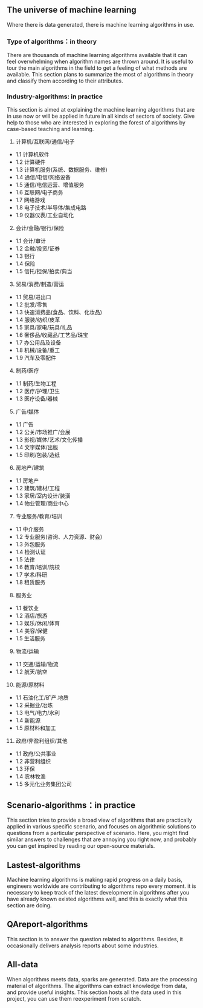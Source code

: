 ## The universe of machine learning 
Where there is data generated, there is machine learning algorithms in use. 

### Type of algorithms：in theory
There are thousands of machine learning algorithms available that it can feel overwhelming when algorithm names are thrown around. It is useful to tour the main algorithms in the field to get a feeling of what methods are available. This section plans to summarize the most of algorithms in theory and classify them according to their attributes. 

### Industry-algorithms: in practice
This section is aimed at explaining the machine learning algorithms that are in use now or will be applied in future in all kinds of sectors of society. Give help to those who are interested in exploring the forest of algorithms by case-based teaching and learning. 

1. 计算机/互联网/通信/电子
- 1.1 计算机软件
- 1.2 计算硬件
- 1.3 计算机服务(系统、数据服务、维修)
- 1.4 通信/电信/网络设备
- 1.5 通信/电信运营、增值服务
- 1.6 互联网/电子商务
- 1.7 网络游戏
- 1.8 电子技术/半导体/集成电路
- 1.9 仪器仪表/工业自动化

2. 会计/金融/银行/保险
- 1.1 会计/审计
- 1.2 金融/投资/证券
- 1.3 银行
- 1.4 保险
- 1.5 信托/担保/拍卖/典当

3. 贸易/消费/制造/营运
- 1.1 贸易/进出口
- 1.2 批发/零售
- 1.3 快速消费品(食品、饮料、化妆品)
- 1.4 服装/纺织/皮革
- 1.5 家具/家电/玩具/礼品
- 1.6 奢侈品/收藏品/工艺品/珠宝
- 1.7 办公用品及设备
- 1.8 机械/设备/重工
- 1.9 汽车及零配件

4. 制药/医疗
- 1.1 制药/生物工程
- 1.2 医疗/护理/卫生
- 1.3 医疗设备/器械

5. 广告/媒体
- 1.1 广告
- 1.2 公关/市场推广/会展
- 1.3 影视/媒体/艺术/文化传播
- 1.4 文字媒体/出版
- 1.5 印刷/包装/造纸

6. 房地产/建筑
- 1.1 房地产
- 1.2 建筑/建材/工程
- 1.3 家居/室内设计/装潢
- 1.4 物业管理/商业中心

7. 专业服务/教育/培训
- 1.1 中介服务
- 1.2 专业服务(咨询、人力资源、财会)
- 1.3 外包服务
- 1.4 检测认证
- 1.5 法律
- 1.6 教育/培训/院校
- 1.7 学术/科研
- 1.8 租赁服务

8. 服务业
- 1.1 餐饮业
- 1.2 酒店/旅游
- 1.3 娱乐/休闲/体育
- 1.4 美容/保健
- 1.5 生活服务

9. 物流/运输
- 1.1 交通/运输/物流
- 1.2 航天/航空

10. 能源/原材料
- 1.1 石油化工/矿产.地质
- 1.2 采掘业/冶炼
- 1.3 电气/电力/水利
- 1.4 新能源
- 1.5 原材料和加工

11. 政府/非盈利组织/其他
- 1.1 政府/公共事业
- 1.2 非营利组织
- 1.3 环保
- 1.4 农林牧渔
- 1.5 多元化业务集团公司

## Scenario-algorithms：in practice
This section tries to provide a broad view of algorithms that are practically applied in various specific scenario, and focuses on algorithmic solutions to questions from a particular perspective of scenario. Here, you might find similar answers to challenges that are annoying you right now, and probably you can get inspired by reading our open-source materials.

## Lastest-algorithms
Machine learning algorithms is making rapid progress on a daily basis, engineers worldwide are contributing to algorithms repo every moment. it is necessary to keep track of the latest development in algorithms after you have already known existed algorithms well, and this is exactly what this section are doing.

## QAreport-algorithms
This section is to answer the question related to algorithms. Besides, it occasionally delivers analysis reports about some industries.

## All-data
When algorithms meets data, sparks are generated. Data are the processing material of algorithms. The algorithms can extract knowledge from data, and provide useful insights. This section hosts all the data used in this project, you can use them reexperiment from scratch.